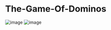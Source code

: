 # The-Game-Of-Dominos
![image](https://user-images.githubusercontent.com/89981157/218336350-3ada78f1-7955-4419-9174-55126bf9cc8b.png)
![image](https://user-images.githubusercontent.com/89981157/218336396-15b26a24-59a5-40b0-8cff-b88256ceefe6.png)
